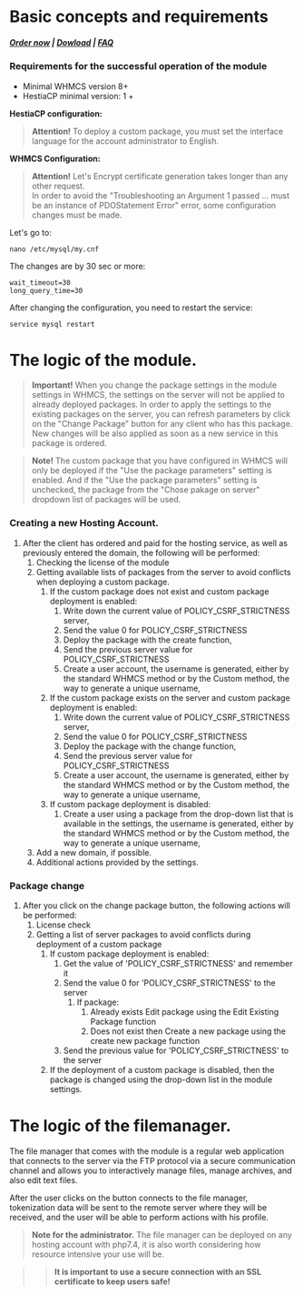 # Basic concepts and requirements

#####  [Order now](https://puqcloud.com/index.php?rp=/store/whmcs-module-hestiacp) | [Dowload](https://download.puqcloud.com/WHMCS/servers/PUQ_WHMCS-HestiaCP/) | [FAQ](https://faq.puqcloud.com/)

### **Requirements for the successful operation of the module**

- Minimal WHMCS version 8+
- HestiaCP minimal version: 1 +

**HestiaCP configuration:**

>**Attention!** To deploy a custom package, you must set the interface language for the account administrator to English.

**WHMCS Configuration:**

>**Attention!** Let's Encrypt certificate generation takes longer than any other request.  
In order to avoid the "Troubleshooting an Argument 1 passed ... must be an instance of PDOStatement Error" error, some configuration changes must be made.

Let's go to:

```
nano /etc/mysql/my.cnf
```

The changes are by 30 sec or more:

```
wait_timeout=30
long_query_time=30
```

After changing the configuration, you need to restart the service:

```
service mysql restart
```

# The logic of the module.

>**Important!** When you change the package settings in the module settings in WHMCS, the settings on the server will not be applied to already deployed packages. In order to apply the settings to the existing packages on the server, you can refresh parameters by click on the "Change Package" button for any client who has this package. New changes will be also applied as soon as a new service in this package is ordered.

>**Note!** The custom package that you have configured in WHMCS will only be deployed if the "Use the package parameters" setting is enabled. And if the "Use the package parameters" setting is unchecked, the package from the "Chose pakage on server" dropdown list of packages will be used.

### Creating a new Hosting Account.

1. After the client has ordered and paid for the hosting service, as well as previously entered the domain, the following will be performed:
    1. Checking the license of the module
    2. Getting available lists of packages from the server to avoid conflicts when deploying a custom package.
        1. If the custom package does not exist and custom package deployment is enabled:
            1. Write down the current value of POLICY\_CSRF\_STRICTNESS server,
            2. Send the value 0 for POLICY\_CSRF\_STRICTNESS
            3. Deploy the package with the create function,
            4. Send the previous server value for POLICY\_CSRF\_STRICTNESS
            5. Create a user account, the username is generated, either by the standard WHMCS method or by the Custom method, the way to generate a unique username,
        2. If the custom package exists on the server and custom package deployment is enabled:
            1. Write down the current value of POLICY\_CSRF\_STRICTNESS server,
            2. Send the value 0 for POLICY\_CSRF\_STRICTNESS
            3. Deploy the package with the change function,
            4. Send the previous server value for POLICY\_CSRF\_STRICTNESS
            5. Create a user account, the username is generated, either by the standard WHMCS method or by the Custom method, the way to generate a unique username,
        3. If custom package deployment is disabled:
            1. Create a user using a package from the drop-down list that is available in the settings, the username is generated, either by the standard WHMCS method or by the Custom method, the way to generate a unique username,
    3. Add a new domain, if possible.
    4. Additional actions provided by the settings.

### Package change

1. After you click on the change package button, the following actions will be performed: 
    1. License check
    2. Getting a list of server packages to avoid conflicts during deployment of a custom package 
        1. If custom package deployment is enabled: 
            1. Get the value of 'POLICY\_CSRF\_STRICTNESS' and remember it
            2. Send the value 0 for 'POLICY\_CSRF\_STRICTNESS' to the server 
                1. If package: 
                    1. <span class="HwtZe" lang="en"><span class="jCAhz ChMk0b"><span class="ryNqvb">Already exists Edit package using the Edit Existing Package function</span></span></span>
                    2. Does not exist then Create a new package using the create new package function
            3. Send the previous value for 'POLICY\_CSRF\_STRICTNESS' to the server
        2. If the deployment of a custom package is disabled, then the package is changed using the drop-down list in the module settings.

# The logic of the filemanager.

The file manager that comes with the module is a regular web application that connects to the server via the FTP protocol via a secure communication channel and allows you to interactively manage files, manage archives, and also edit text files.

After the user clicks on the button connects to the file manager, tokenization data will be sent to the remote server where they will be received, and the user will be able to perform actions with his profile.

>**Note for the administrator.** The file manager can be deployed on any hosting account with php7.4, it is also worth considering how resource intensive your use will be.

>>**It is important to use a secure connection with an SSL certificate to keep users safe!**
